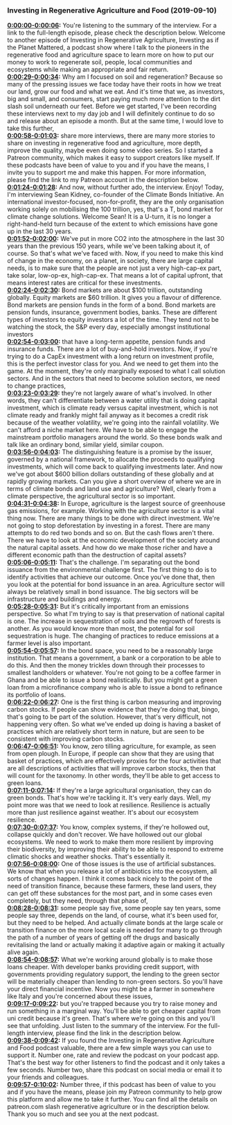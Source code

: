 ### Investing in Regenerative Agriculture and Food  (2019-09-10)  
**[0:00:00-0:00:06](https://investinginregenerativeagriculture.com/2019/07/10/sean-kidney/#t=0:00:00):**  You're listening to the summary of the interview. For a link to the full-length episode, please check the description below.  Welcome to another episode of Investing in Regenerative Agriculture, Investing as if the Planet Mattered,  a podcast show where I talk to the pioneers in the regenerative food and agriculture space  to learn more on how to put our money to work to regenerate soil, people, local communities and ecosystems  while making an appropriate and fair return.  
**[0:00:29-0:00:34](https://investinginregenerativeagriculture.com/2019/07/10/sean-kidney/#t=0:00:29):**  Why am I focused on soil and regeneration? Because so many of the pressing issues we face today  have their roots in how we treat our land, grow our food and what we eat.  And it's time that we, as investors, big and small, and consumers, start paying much more attention to the dirt slash soil underneath our feet.  Before we get started, I've been recording these interviews next to my day job and I will definitely continue to do so  and release about an episode a month. But at the same time, I would love to take this further,  
**[0:00:58-0:01:03](https://investinginregenerativeagriculture.com/2019/07/10/sean-kidney/#t=0:00:58):**  share more interviews, there are many more stories to share on investing in regenerative food and agriculture,  more depth, improve the quality, maybe even doing some video series.  So I started a Patreon community, which makes it easy to support creators like myself.  If these podcasts have been of value to you and if you have the means, I invite you to support me and make this happen.  For more information, please find the link to my Patreon account in the description below.  
**[0:01:24-0:01:28](https://investinginregenerativeagriculture.com/2019/07/10/sean-kidney/#t=0:01:24):**  And now, without further ado, the interview. Enjoy!  Today, I'm interviewing Sean Kidney, co-founder of the Climate Bonds Initiative.  An international investor-focused, non-for-profit, they are the only organisation working solely on mobilising the 100 trillion,  yes, that's a T, bond market for climate change solutions. Welcome Sean!  It is a U-turn, it is no longer a right-hand-held turn because of the extent to which emissions have gone up in the last 30 years.  
**[0:01:52-0:02:00](https://investinginregenerativeagriculture.com/2019/07/10/sean-kidney/#t=0:01:52):**  We've put in more CO2 into the atmosphere in the last 30 years than the previous 150 years, while we've been talking about it, of course.  So that's what we've faced with. Now, if you need to make this kind of change in the economy, on a planet, in society,  there are large capital needs, is to make sure that the people are not just  a very high-cap-ex part, take solar, low-op-ex, high-cap-ex.  That means a lot of capital upfront, that means interest rates are critical for these investments.  
**[0:02:24-0:02:30](https://investinginregenerativeagriculture.com/2019/07/10/sean-kidney/#t=0:02:24):**  Bond markets are about $100 trillion, outstanding globally. Equity markets are $60 trillion.  It gives you a flavour of difference. Bond markets are pension funds in the form of a bond.  Bond markets are pension funds, insurance, government bodies, banks.  These are different types of investors to equity investors a lot of the time.  They tend not to be watching the stock, the S&P every day, especially amongst institutional investors  
**[0:02:54-0:03:00](https://investinginregenerativeagriculture.com/2019/07/10/sean-kidney/#t=0:02:54):**  that have a long-term appetite, pension funds and insurance funds. There are a lot of buy-and-hold investors.  Now, if you're trying to do a CapEx investment with a long return on investment profile,  this is the perfect investor class for you. And we need to get them into the game.  At the moment, they're only marginally exposed to what I call solution sectors.  And in the sectors that need to become solution sectors, we need to change practices,  
**[0:03:23-0:03:29](https://investinginregenerativeagriculture.com/2019/07/10/sean-kidney/#t=0:03:23):**  they're not largely aware of what's involved. In other words, they can't differentiate between a water utility  that is doing capital investment, which is climate ready versus capital investment, which is not climate ready  and frankly might fail anyway as it becomes a credit risk because of the weather volatility, we're going into the rainfall volatility.  We can't afford a niche market here. We have to be able to engage the mainstream portfolio managers around the world.  So these bonds walk and talk like an ordinary bond, similar yield, similar coupon.  
**[0:03:56-0:04:03](https://investinginregenerativeagriculture.com/2019/07/10/sean-kidney/#t=0:03:56):**  The distinguishing feature is a promise by the issuer, governed by a national framework,  to allocate the proceeds to qualifying investments, which will come back to qualifying investments later.  And now we've got about $600 billion dollars outstanding of these globally and at rapidly growing markets.  Can you give a short overview of where we are in terms of climate bonds and land use and agriculture?  Well, clearly from a climate perspective, the agricultural sector is so important.  
**[0:04:31-0:04:38](https://investinginregenerativeagriculture.com/2019/07/10/sean-kidney/#t=0:04:31):**  In Europe, agriculture is the largest source of greenhouse gas emissions, for example.  Working with the agriculture sector is a vital thing now. There are many things to be done with direct investment.  We're not going to stop deforestation by investing in a forest. There are many attempts to do red two bonds and so on.  But the cash flows aren't there. There we have to look at the economic development of the society around the natural capital assets.  And how do we make those richer and have a different economic path than the destruction of capital assets?  
**[0:05:06-0:05:11](https://investinginregenerativeagriculture.com/2019/07/10/sean-kidney/#t=0:05:06):**  That's the challenge. I'm separating out the bond issuance from the environmental challenge first.  The first thing to do is to identify activities that achieve our outcome.  Once you've done that, then you look at the potential for bond issuance in an area.  Agriculture sector will always be relatively small in bond issuance.  The big sectors will be infrastructure and buildings and energy.  
**[0:05:28-0:05:31](https://investinginregenerativeagriculture.com/2019/07/10/sean-kidney/#t=0:05:28):**  But it's critically important from an emissions perspective.  So what I'm trying to say is that preservation of national capital is one.  The increase in sequestration of soils and the regrowth of forests is another.  As you would know more than most, the potential for soil sequestration is huge.  The changing of practices to reduce emissions at a farmer level is also important.  
**[0:05:54-0:05:57](https://investinginregenerativeagriculture.com/2019/07/10/sean-kidney/#t=0:05:54):**  In the bond space, you need to be a reasonably large institution.  That means a government, a bank or a corporation to be able to do this.  And then the money trickles down through their processes to smallest landholders or whatever.  You're not going to be a coffee farmer in Ghana and be able to issue a bond realistically.  But you might get a green loan from a microfinance company who is able to issue a bond to refinance its portfolio of loans.  
**[0:06:22-0:06:27](https://investinginregenerativeagriculture.com/2019/07/10/sean-kidney/#t=0:06:22):**  One is the first thing is carbon measuring and improving carbon stocks.  If people can show evidence that they're doing that, bingo, that's going to be part of the solution.  However, that's very difficult, not happening very often.  So what we've ended up doing is having a basket of practices which are relatively short term in nature,  but are seen to be consistent with improving carbon stocks.  
**[0:06:47-0:06:51](https://investinginregenerativeagriculture.com/2019/07/10/sean-kidney/#t=0:06:47):**  You know, zero tilling agriculture, for example, as seen from open plough.  In Europe, if people can show that they are using that basket of practices,  which are effectively proxies for the four activities that are all descriptions of activities that will improve carbon stocks,  then that will count for the taxonomy.  In other words, they'll be able to get access to green loans.  
**[0:07:11-0:07:14](https://investinginregenerativeagriculture.com/2019/07/10/sean-kidney/#t=0:07:11):**  If they're a large agricultural organisation, they can do green bonds.  That's how we're tackling it. It's very early days.  Well, my point more was that we need to look at resilience.  Resilience is actually more than just resilience against weather.  It's about our ecosystem resilience.  
**[0:07:30-0:07:37](https://investinginregenerativeagriculture.com/2019/07/10/sean-kidney/#t=0:07:30):**  You know, complex systems, if they're hollowed out, collapse quickly and don't recover.  We have hollowed out our global ecosystems.  We need to work to make them more resilient by improving their biodiversity,  by improving their ability to be able to respond to extreme climatic shocks and weather shocks.  That's essentially it.  
**[0:07:56-0:08:00](https://investinginregenerativeagriculture.com/2019/07/10/sean-kidney/#t=0:07:56):**  One of those issues is the use of artificial substances.  We know that when you release a lot of antibiotics into the ecosystem, all sorts of changes happen.  I think it comes back nicely to the point of the need of transition finance,  because these farmers, these land users, they can get off these substances for the most part,  and in some cases even completely, but they need, through that phase of,  
**[0:08:28-0:08:31](https://investinginregenerativeagriculture.com/2019/07/10/sean-kidney/#t=0:08:28):**  some people say five, some people say ten years, some people say three, depends on the land,  of course, what it's been used for, but they need to be helped.  And actually climate bonds at the large scale or transition finance on the more local scale  is needed for many to go through the path of a number of years of getting off the drugs  and basically revitalising the land or actually making it adaptive again or making it actually alive again.  
**[0:08:54-0:08:57](https://investinginregenerativeagriculture.com/2019/07/10/sean-kidney/#t=0:08:54):**  What we're working around globally is to make those loans cheaper.  With developer banks providing credit support, with governments providing regulatory support,  the lending to the green sector will be materially cheaper than lending to non-green sectors.  So you'll have your direct financial incentive.  Now you might be a farmer in somewhere like Italy and you're concerned about these issues,  
**[0:09:17-0:09:22](https://investinginregenerativeagriculture.com/2019/07/10/sean-kidney/#t=0:09:17):**  but you're trapped because you try to raise money and run something in a marginal way.  You'll be able to get cheaper capital from uni credit because it's green.  That's where we're going on this and you'll see that unfolding.  Just listen to the summary of the interview.  For the full-length interview, please find the link in the description below.  
**[0:09:38-0:09:42](https://investinginregenerativeagriculture.com/2019/07/10/sean-kidney/#t=0:09:38):**  If you found the Investing in Regenerative Agriculture and Food podcast valuable,  there are a few simple ways you can use to support it.  Number one, rate and review the podcast on your podcast app.  That's the best way for other listeners to find the podcast and it only takes a few seconds.  Number two, share this podcast on social media or email it to your friends and colleagues.  
**[0:09:57-0:10:02](https://investinginregenerativeagriculture.com/2019/07/10/sean-kidney/#t=0:09:57):**  Number three, if this podcast has been of value to you and if you have the means,  please join my Patreon community to help grow this platform and allow me to take it further.  You can find all the details on patreon.com slash regenerative agriculture or in the description below.  Thank you so much and see you at the next podcast.  